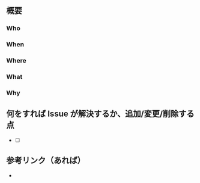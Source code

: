 ## 概要
<!-- Issue の概要をこの行の下から書いてください。 -->


<!-- Issue の 5W(1H) をこの行の下から埋めてください。課題を明確化するために、全ての項目を埋めることを推奨します。-->
### Who


### When


### Where


### What


### Why


<!-- ### How
How は「この方法で解決しそう」という案があれば追記してください。 -->


## 何をすれば Issue が解決するか、追加/変更/削除する点
<!-- 箇条書きでこの行の下から書いてください。 -->
- [ ] 


## 参考リンク（あれば）
<!-- [タイトル](URL) 書式でリンクになります。 -->
- 